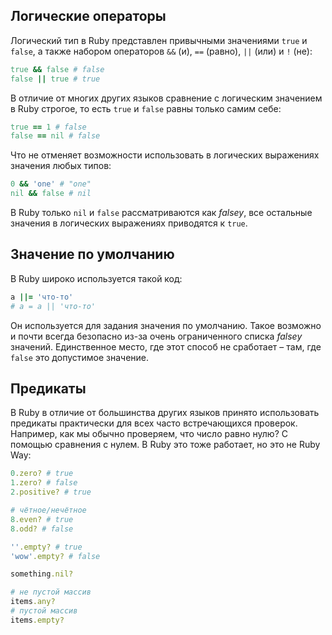 
## Логические операторы

Логический тип в Ruby представлен привычными значениями `true` и `false`, а также набором операторов `&&` (и), `==` (равно), `||` (или) и `!` (не):

```ruby
true && false # false
false || true # true
```

В отличие от многих других языков сравнение с логическим значением в Ruby строгое, то есть `true` и `false` равны только самим себе:

```ruby
true == 1 # false
false == nil # false
```

Что не отменяет возможности использовать в логических выражениях значения любых типов:

```ruby
0 && 'one' # "one"
nil && false # nil
```

В Ruby только `nil` и `false` рассматриваются как *falsey*, все остальные значения в логических выражениях приводятся к `true`.

## Значение по умолчанию

В Ruby широко используется такой код:

```ruby
a ||= 'что-то'
# a = a || 'что-то'
```

Он используется для задания значения по умолчанию. Такое возможно и почти всегда безопасно из-за очень ограниченного списка *falsey* значений. Единственное место, где этот способ не сработает – там, где `false` это допустимое значение.

## Предикаты

В Ruby в отличие от большинства других языков принято использовать предикаты практически для всех часто встречающихся проверок. Например, как мы обычно проверяем, что число равно нулю? С помощью сравнения с нулем. В Ruby это тоже работает, но это не Ruby Way:

```ruby
0.zero? # true
1.zero? # false
2.positive? # true

# чётное/нечётное
8.even? # true
8.odd? # false

''.empty? # true
'wow'.empty? # false

something.nil?

# не пустой массив
items.any?
# пустой массив
items.empty?
```
